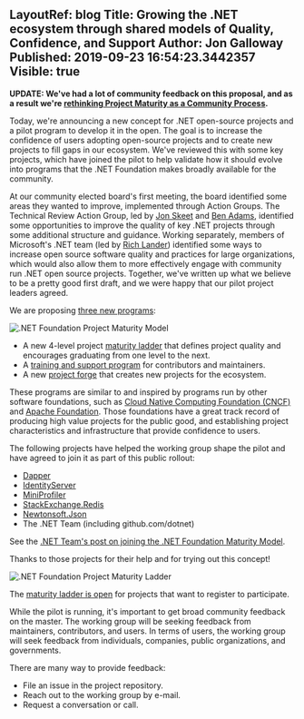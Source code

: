 LayoutRef: blog
Title: Growing the .NET ecosystem through shared models of Quality, Confidence, and Support
Author: Jon Galloway
Published: 2019-09-23 16:54:23.3442357
Visible: true
---
<p><strong>UPDATE: We've had a lot of community feedback on this proposal, and as a result we're <a href="/blog/2019/09/30/rethinking-project-maturity-as-a-community-process">rethinking Project Maturity as a Community Process</a>.</strong></p>

<p>Today, we're announcing a new concept for .NET open-source projects and a pilot program to develop it in the open. The goal is to increase the confidence of users adopting open-source projects and to create new projects to fill gaps in our ecosystem. We've reviewed this with some key projects, which have joined the pilot to help validate how it should evolve into programs that the .NET Foundation makes broadly available for the community.</p>

<p>At our community elected board's first meeting, the board identified some areas they wanted to improve, implemented through Action Groups. The Technical Review Action Group, led by <a href="https://github.com/jskeet">Jon Skeet</a> and <a href="https://github.com/benaadams">Ben Adams</a>, identified some opportunities to improve the quality of key .NET projects through some additional structure and guidance. Working separately, members of Microsoft's .NET team (led by <a href="https://github.com/richlander">Rich Lander</a>) identified some ways to increase open source software quality and practices for large organizations, which would also allow them to more effectively engage with community run .NET open source projects. Together, we've written up what we believe to be a pretty good first draft, and we were happy that our pilot project leaders agreed.</p>

<p>We are proposing <a href="https://github.com/dotnet-foundation/project-maturity-model/blob/master/README.md">three new programs</a>:</p>

<p><img alt=".NET Foundation Project Maturity Model" src="assets/posts/maturity-model-graphics.png" style="max-width:100%;" title="Maturity Model Programs" /></p>

<ul>
<li>A new 4-level project <a href="https://github.com/dotnet-foundation/project-maturity-model/blob/master/maturity-ladder.md">maturity ladder</a> that defines project quality and encourages graduating from one level to the next.</li>
<li>A <a href="https://github.com/dotnet-foundation/project-maturity-model/blob/master/README.md#master-maintainer-bench-program">training and support program</a> for contributors and maintainers.</li>
<li>A new <a href="https://github.com/dotnet-foundation/project-maturity-model/blob/master/README.md#master-project-forge">project forge</a> that creates new projects for the ecosystem.</li>
</ul>

<p>These programs are similar to and inspired by programs run by other software foundations, such as <a href="https://www.cncf.io/projects/" rel="nofollow">Cloud Native Computing Foundation (CNCF)</a> and <a href="https://community.apache.org/apache-way/apache-project-maturity-model.html" rel="nofollow">Apache Foundation</a>. Those foundations have a great track record of producing high value projects for the public good, and establishing project characteristics and infrastructure that provide confidence to users.</p>

<p>The following projects have helped the working group shape the pilot and have agreed to join it as part of this public rollout:</p>

<ul>
<li><a href="https://github.com/StackExchange/Dapper">Dapper</a></li>
<li><a href="https://github.com/IdentityServer/">IdentityServer</a></li>
<li><a href="https://github.com/MiniProfiler/dotnet">MiniProfiler</a></li>
<li><a href="https://stackexchange.github.io/StackExchange.Redis/" rel="nofollow">StackExchange.Redis</a></li>
<li><a href="https://www.newtonsoft.com/json" rel="nofollow">Newtonsoft.Json</a></li>
<li>The .NET Team (including github.com/dotnet)</li>
</ul>

<p>See the <a href="https://devblogs.microsoft.com/dotnet/joining-the-net-foundation-maturity-model-pilot/">.NET Team's post on joining the .NET Foundation Maturity Model</a>.</p>

<p>Thanks to those projects for their help and for trying out this concept!</p>

<p><img alt=".NET Foundation Project Maturity Ladder" src="assets/posts/maturity-ladder.png" style="max-width:100%;" title="Maturity Model Ladder" /></p>

<p>The <a href="https://github.com/dotnet-foundation/project-maturity-model/blob/master/maturity-ladder-policies.md#registration">maturity ladder is open</a> for projects that want to register to participate.</p>

<p>While the pilot is running, it's important to get broad community feedback on the master. The working group will be seeking feedback from maintainers, contributors, and users. In terms of users, the working group will seek feedback from individuals, companies, public organizations, and governments.</p>

<p>There are many way to provide feedback:</p>

<ul>
<li>File an issue in the project repository.</li>
<li>Reach out to the working group by e-mail.</li>
<li>Request a conversation or call.</li>
</ul>
